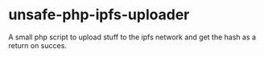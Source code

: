 # unsafe-php-ipfs-uploader
A small php script to upload stuff to the ipfs network and get the hash as a return on succes.
